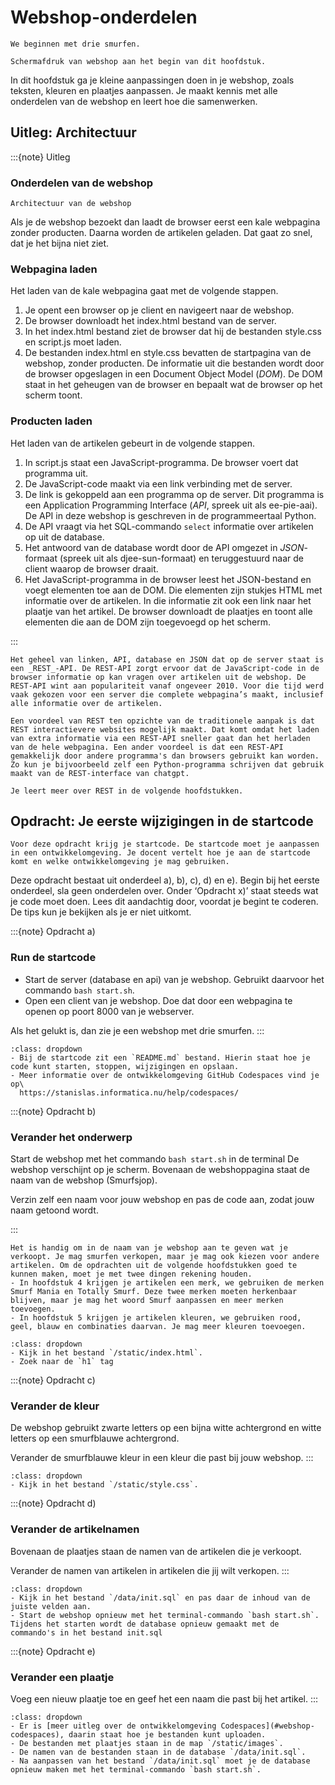 # Webshop-onderdelen

```{pull-quote}
We beginnen met drie smurfen.
```

```{figure} scherm1.png
Schermafdruk van webshop aan het begin van dit hoofdstuk.
```

In dit hoofdstuk ga je kleine aanpassingen doen in je webshop, zoals teksten, kleuren en plaatjes aanpassen. Je maakt kennis met alle onderdelen van de webshop en leert hoe die samenwerken.

## Uitleg: Architectuur
:::{note} Uitleg

### Onderdelen van de webshop
```{figure} 2-architecture.svg
Architectuur van de webshop
```

Als je de webshop bezoekt dan laadt de browser eerst een kale webpagina zonder producten. Daarna worden de artikelen geladen. Dat gaat zo snel, dat je het bijna niet ziet.

### Webpagina laden
Het laden van de kale webpagina gaat met de volgende stappen.
1. Je opent een browser op je client en navigeert naar de webshop.
2. De browser downloadt het index.html bestand van de server. 
3. In het index.html bestand ziet de browser dat hij de bestanden style.css en script.js moet laden.
4. De bestanden index.html en style.css bevatten de startpagina van de webshop, zonder producten. De informatie uit die bestanden wordt door de browser opgeslagen in een Document Object Model (_DOM_). De DOM staat in het geheugen van de browser en bepaalt wat de browser op het scherm toont.

### Producten laden
Het laden van de artikelen gebeurt in de volgende stappen.
1. In script.js staat een JavaScript-programma. De browser voert dat programma uit.
2. De JavaScript-code maakt via een link verbinding met de server.
3. De link is gekoppeld aan een programma op de server. Dit programma is een Application Programming Interface (_API_, spreek uit als ee-pie-aai). De API in deze webshop is geschreven in de programmeertaal Python. 
4. De API vraagt via het SQL-commando `select` informatie over artikelen op uit de database. 
5. Het antwoord van de database wordt door de API omgezet in _JSON_-formaat (spreek uit als djee-sun-formaat) en teruggestuurd naar de client waarop de browser draait. 
6. Het JavaScript-programma in de browser leest het JSON-bestand en voegt elementen toe aan de DOM. Die elementen zijn stukjes HTML met informatie over de artikelen. In die informatie zit ook een link naar het plaatje van het artikel. De browser downloadt de plaatjes en toont alle elementen die aan de DOM zijn toegevoegd op het scherm.

:::

```{seealso} REST 
Het geheel van linken, API, database en JSON dat op de server staat is een _REST_-API. De REST-API zorgt ervoor dat de JavaScript-code in de browser informatie op kan vragen over artikelen uit de webshop. De REST-API wint aan populariteit vanaf ongeveer 2010. Voor die tijd werd vaak gekozen voor een server die complete webpagina’s maakt, inclusief alle informatie over de artikelen. 

Een voordeel van REST ten opzichte van de traditionele aanpak is dat REST interactievere websites mogelijk maakt. Dat komt omdat het laden van extra informatie via een REST-API sneller gaat dan het herladen van de hele webpagina. Een ander voordeel is dat een REST-API gemakkelijk door andere programma's dan browsers gebruikt kan worden. Zo kun je bijvoorbeeld zelf een Python-programma schrijven dat gebruik maakt van de REST-interface van chatgpt. 

Je leert meer over REST in de volgende hoofdstukken.
```

## Opdracht: Je eerste wijzigingen in de startcode 

```{attention} Toelichting
Voor deze opdracht krijg je startcode. De startcode moet je aanpassen in een ontwikkelomgeving. Je docent vertelt hoe je aan de startcode komt en welke ontwikkelomgeving je mag gebruiken.
```

Deze opdracht bestaat uit onderdeel a), b), c), d) en e). Begin bij het eerste onderdeel, sla geen onderdelen over. Onder ‘Opdracht x)’ staat steeds wat je code moet doen. Lees dit aandachtig door, voordat je begint te coderen. De tips kun je bekijken als je er niet uitkomt.

:::{note} Opdracht a)
### Run de startcode 

- Start de server (database en api) van je webshop. Gebruikt daarvoor het commando `bash start.sh`.
- Open een client van je webshop. Doe dat door een webpagina te openen op poort 8000 van je webserver.

Als het gelukt is, dan zie je een webshop met drie smurfen.
:::

```{hint} Tips
:class: dropdown
- Bij de startcode zit een `README.md` bestand. Hierin staat hoe je code kunt starten, stoppen, wijzigingen en opslaan.
- Meer informatie over de ontwikkelomgeving GitHub Codespaces vind je op\
  https://stanislas.informatica.nu/help/codespaces/
```

:::{note} Opdracht b)
### Verander het onderwerp

Start de webshop met het commando `bash start.sh` in de terminal
De webshop verschijnt op je scherm.
Bovenaan de webshoppagina staat de naam van de webshop (Smurfsjop). 

Verzin zelf een naam voor jouw webshop en pas de code aan, zodat jouw naam getoond wordt.

:::

```{attention} Artikelen die je kunt kiezen
Het is handig om in de naam van je webshop aan te geven wat je verkoopt. Je mag smurfen verkopen, maar je mag ook kiezen voor andere artikelen. Om de opdrachten uit de volgende hoofdstukken goed te kunnen maken, moet je met twee dingen rekening houden.
- In hoofdstuk 4 krijgen je artikelen een merk, we gebruiken de merken Smurf Mania en Totally Smurf. Deze twee merken moeten herkenbaar blijven, maar je mag het woord Smurf aanpassen en meer merken toevoegen.
- In hoofdstuk 5 krijgen je artikelen kleuren, we gebruiken rood, geel, blauw en combinaties daarvan. Je mag meer kleuren toevoegen.
```


```{hint} Tips
:class: dropdown
- Kijk in het bestand `/static/index.html`.
- Zoek naar de `h1` tag
```

:::{note} Opdracht c)
### Verander de kleur

De webshop gebruikt zwarte letters op een bijna witte achtergrond en witte letters op een smurfblauwe achtergrond. 

Verander de smurfblauwe kleur in een kleur die past bij jouw webshop.
:::

```{hint} Tips
:class: dropdown
- Kijk in het bestand `/static/style.css`.
```

:::{note} Opdracht d)
### Verander de artikelnamen

Bovenaan de plaatjes staan de namen van de artikelen die je verkoopt. 

Verander de namen van artikelen in artikelen die jij wilt verkopen.
:::

```{hint} Tips
:class: dropdown
- Kijk in het bestand `/data/init.sql` en pas daar de inhoud van de juiste velden aan.
- Start de webshop opnieuw met het terminal-commando `bash start.sh`. Tijdens het starten wordt de database opnieuw gemaakt met de commando's in het bestand init.sql
```

:::{note} Opdracht e)
### Verander een plaatje

Voeg een nieuw plaatje toe en geef het een naam die past bij het artikel.
:::

```{hint} Tips
:class: dropdown
- Er is [meer uitleg over de ontwikkelomgeving Codespaces](#webshop-codespaces), daarin staat hoe je bestanden kunt uploaden. 
- De bestanden met plaatjes staan in de map `/static/images`.
- De namen van de bestanden staan in de database `/data/init.sql`.
- Na aanpassen van het bestand `/data/init.sql` moet je de database opnieuw maken met het terminal-commando `bash start.sh`.
```

